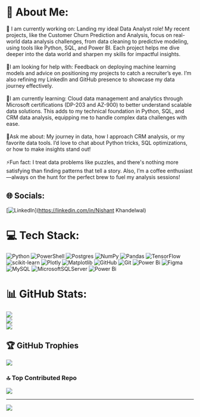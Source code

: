 # 💫 About Me:
🔭 I am currently working on: Landing my ideal Data Analyst role! My recent projects, like the Customer Churn Prediction and Analysis, focus on real-world data analysis challenges, from data cleaning to predictive modeling, using tools like Python, SQL, and Power BI. Each project helps me dive deeper into the data world and sharpen my skills for impactful insights.<br><br>🤝I am looking for help with: Feedback on deploying machine learning models and advice on positioning my projects to catch a recruiter’s eye. I’m also refining my LinkedIn and GitHub presence to showcase my data journey effectively.<br><br>🌱I am currently learning: Cloud data management and analytics through Microsoft certifications (DP-203 and AZ-900) to better understand scalable data solutions. This adds to my technical foundation in Python, SQL, and CRM data analysis, equipping me to handle complex data challenges with ease.<br><br>💬Ask me about: My journey in data, how I approach CRM analysis, or my favorite data tools. I’d love to chat about Python tricks, SQL optimizations, or how to make insights stand out!<br><br>⚡Fun fact: I treat data problems like puzzles, and there's nothing more satisfying than finding patterns that tell a story. Also, I’m a coffee enthusiast—always on the hunt for the perfect brew to fuel my analysis sessions!


## 🌐 Socials:
[![LinkedIn](https://img.shields.io/badge/LinkedIn-%230077B5.svg?logo=linkedin&logoColor=white)](https://linkedin.com/in/Nishant Khandelwal) 

# 💻 Tech Stack:
![Python](https://img.shields.io/badge/python-3670A0?style=for-the-badge&logo=python&logoColor=ffdd54) ![PowerShell](https://img.shields.io/badge/PowerShell-%235391FE.svg?style=for-the-badge&logo=powershell&logoColor=white) ![Postgres](https://img.shields.io/badge/postgres-%23316192.svg?style=for-the-badge&logo=postgresql&logoColor=white) ![NumPy](https://img.shields.io/badge/numpy-%23013243.svg?style=for-the-badge&logo=numpy&logoColor=white) ![Pandas](https://img.shields.io/badge/pandas-%23150458.svg?style=for-the-badge&logo=pandas&logoColor=white) ![TensorFlow](https://img.shields.io/badge/TensorFlow-%23FF6F00.svg?style=for-the-badge&logo=TensorFlow&logoColor=white) ![scikit-learn](https://img.shields.io/badge/scikit--learn-%23F7931E.svg?style=for-the-badge&logo=scikit-learn&logoColor=white) ![Plotly](https://img.shields.io/badge/Plotly-%233F4F75.svg?style=for-the-badge&logo=plotly&logoColor=white) ![Matplotlib](https://img.shields.io/badge/Matplotlib-%23ffffff.svg?style=for-the-badge&logo=Matplotlib&logoColor=black) ![GitHub](https://img.shields.io/badge/github-%23121011.svg?style=for-the-badge&logo=github&logoColor=white) ![Git](https://img.shields.io/badge/git-%23F05033.svg?style=for-the-badge&logo=git&logoColor=white) ![Power Bi](https://img.shields.io/badge/power_bi-F2C811?style=for-the-badge&logo=powerbi&logoColor=black) ![Figma](https://img.shields.io/badge/figma-%23F24E1E.svg?style=for-the-badge&logo=figma&logoColor=white) ![MySQL](https://img.shields.io/badge/mysql-4479A1.svg?style=for-the-badge&logo=mysql&logoColor=white) ![MicrosoftSQLServer](https://img.shields.io/badge/Microsoft%20SQL%20Server-CC2927?style=for-the-badge&logo=microsoft%20sql%20server&logoColor=white) ![Power Bi](https://img.shields.io/badge/power_bi-F2C811?style=for-the-badge&logo=powerbi&logoColor=black)
# 📊 GitHub Stats:
![](https://github-readme-stats.vercel.app/api?username=nishant696&theme=ambient_gradient&hide_border=false&include_all_commits=true&count_private=true)<br/>
![](https://github-readme-streak-stats.herokuapp.com/?user=nishant696&theme=ambient_gradient&hide_border=false)<br/>
![](https://github-readme-stats.vercel.app/api/top-langs/?username=nishant696&theme=ambient_gradient&hide_border=false&include_all_commits=true&count_private=true&layout=compact)

## 🏆 GitHub Trophies
![](https://github-profile-trophy.vercel.app/?username=nishant696&theme=ambient_gradient&no-frame=false&no-bg=false&margin-w=4)

### 🔝 Top Contributed Repo
![](https://github-contributor-stats.vercel.app/api?username=nishant696&limit=5&theme=ambient_gradient&combine_all_yearly_contributions=true)

---
[![](https://visitcount.itsvg.in/api?id=nishant696&icon=0&color=0)](https://visitcount.itsvg.in)

<!-- Proudly created with GPRM ( https://gprm.itsvg.in ) -->
